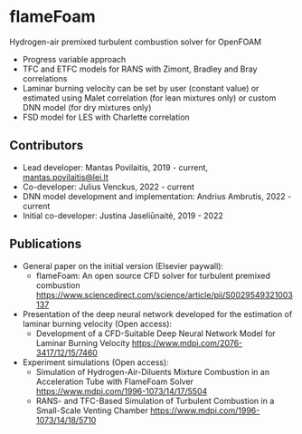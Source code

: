 # flameFoam
Hydrogen-air premixed turbulent combustion solver for OpenFOAM
- Progress variable approach
- TFC and ETFC models for RANS with Zimont, Bradley and Bray correlations
- Laminar burning velocity can be set by user (constant value) or estimated using Malet correlation (for lean mixtures only) or custom DNN model (for dry mixtures only)
- FSD model for LES with Charlette correlation

## Contributors
- Lead developer: Mantas Povilaitis, 2019 - current, mantas.povilaitis@lei.lt
- Co-developer: Julius Venckus, 2022 - current
- DNN model development and implementation: Andrius Ambrutis, 2022 - current
- Initial co-developer: Justina Jaseliūnaitė, 2019 - 2022

## Publications
- General paper on the initial version (Elsevier paywall):
  - flameFoam: An open source CFD solver for turbulent premixed combustion https://www.sciencedirect.com/science/article/pii/S0029549321003137
- Presentation of the deep neural network developed for the estimation of laminar burning velocity (Open access):
  - Development of a CFD-Suitable Deep Neural Network Model for Laminar Burning Velocity https://www.mdpi.com/2076-3417/12/15/7460
- Experiment simulations (Open access):
  - Simulation of Hydrogen-Air-Diluents Mixture Combustion in an Acceleration Tube with FlameFoam Solver https://www.mdpi.com/1996-1073/14/17/5504
  - RANS- and TFC-Based Simulation of Turbulent Combustion in a Small-Scale Venting Chamber https://www.mdpi.com/1996-1073/14/18/5710
